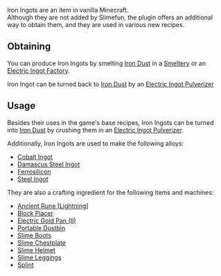 Iron Ingots are an item in vanilla Minecraft.<br>
Although they are not added by Slimefun, the plugin offers an additional way to obtain them, and they are used in various new recipes.

## Obtaining
You can produce Iron Ingots by smelting [Iron Dust](https://github.com/TheBusyBiscuit/Slimefun4/wiki/Iron-Dust) in a [Smeltery](https://github.com/TheBusyBiscuit/Slimefun4/wiki/Smeltery) or an [Electric Ingot Factory](https://github.com/TheBusyBiscuit/Slimefun4/wiki/Electric-Ingot-Factory).

Iron Ingot can be turned back to [Iron Dust](https://github.com/TheBusyBiscuit/Slimefun4/wiki/Iron-Dust) by an [Electric Ingot Pulverizer](https://github.com/TheBusyBiscuit/Slimefun4/wiki/Electric-Ingot-Pulverizer)

## Usage
Besides their uses in the game's base recipes, Iron Ingots can be turned into [Iron Dust](https://github.com/TheBusyBiscuit/Slimefun4/wiki/Iron-Dust) by crushing them in an [Electric Ingot Pulverizer](https://github.com/TheBusyBiscuit/Slimefun4/wiki/Electric-Ingot-Pulverizer).

Additionally, Iron Ingots are used to make the following alloys:
* [Cobalt Ingot](https://github.com/TheBusyBiscuit/Slimefun4/wiki/Cobalt-Ingot)
* [Damascus Steel Ingot](https://github.com/TheBusyBiscuit/Slimefun4/wiki/Damascus-Steel-Ingot)
* [Ferrosilicon](https://github.com/TheBusyBiscuit/Slimefun4/wiki/Ferrosilicon)
* [Steel Ingot](https://github.com/TheBusyBiscuit/Slimefun4/wiki/Steel-Ingot)

They are also a crafting ingredient for the following items and machines:
* [Ancient Rune [Lightning]](https://github.com/TheBusyBiscuit/Slimefun4/wiki/Lightning-Rune)
* [Block Placer](https://github.com/TheBusyBiscuit/Slimefun4/wiki/Block-Placer)
* [Electric Gold Pan (II)](https://github.com/TheBusyBiscuit/Slimefun4/wiki/Electric-Gold-Pan)
* [Portable Dustbin](https://github.com/TheBusyBiscuit/Slimefun4/wiki/Portable-Dustbin)
* [Slime Boots](https://github.com/TheBusyBiscuit/Slimefun4/wiki/Slime-Armor)
* [Slime Chestplate](https://github.com/TheBusyBiscuit/Slimefun4/wiki/Slime-Armor)
* [Slime Helmet](https://github.com/TheBusyBiscuit/Slimefun4/wiki/Slime-Armor)
* [Slime Leggings](https://github.com/TheBusyBiscuit/Slimefun4/wiki/Slime-Armor)
* [Splint](https://github.com/TheBusyBiscuit/Slimefun4/wiki/Splint)
